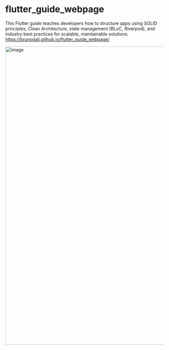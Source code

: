 # flutter_guide_webpage

This Flutter guide teaches developers how to structure apps using SOLID principles, Clean Architecture, state management (BLoC, Riverpod), and industry best practices for scalable, maintainable solutions.
https://brunodali.github.io/flutter_guide_webpage/



<img width="1914" height="946" alt="image" src="https://github.com/user-attachments/assets/13100067-830c-4ed6-b5fe-3ec6c786b744" />
